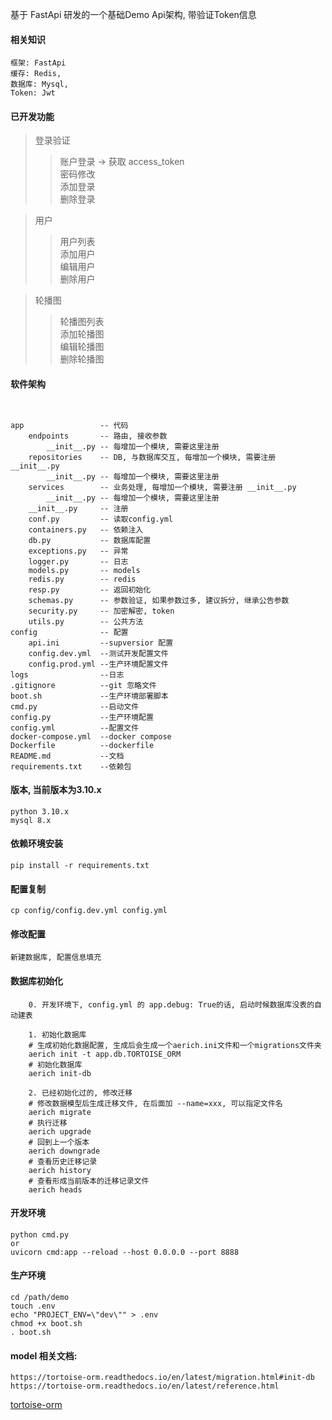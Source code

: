 基于 FastApi 研发的一个基础Demo Api架构, 带验证Token信息 

#### 相关知识
```text
框架: FastApi 
缓存: Redis, 
数据库: Mysql, 
Token: Jwt

```

#### 已开发功能
> 登录验证
> > 账户登录  ->  获取 access_token <br>
> > 密码修改 <br>
> > 添加登录 <br>
> > 删除登录 <br>

> 用户
> > 用户列表<br>
> > 添加用户<br>
> > 编辑用户<br>
> > 删除用户

> 轮播图
> > 轮播图列表<br>
> > 添加轮播图<br>
> > 编辑轮播图<br>
> > 删除轮播图

#### 软件架构
```text


app                 -- 代码
    endpoints       -- 路由, 接收参数
        __init__.py -- 每增加一个模块, 需要这里注册
    repositories    -- DB, 与数据库交互, 每增加一个模块, 需要注册 __init__.py
        __init__.py -- 每增加一个模块, 需要这里注册
    services        -- 业务处理, 每增加一个模块, 需要注册 __init__.py
        __init__.py -- 每增加一个模块, 需要这里注册
    __init__.py     -- 注册
    conf.py         -- 读取config.yml
    containers.py   -- 依赖注入
    db.py           -- 数据库配置
    exceptions.py   -- 异常
    logger.py       -- 日志
    models.py       -- models
    redis.py        -- redis
    resp.py         -- 返回初始化
    schemas.py      -- 参数验证, 如果参数过多, 建议拆分, 继承公告参数
    security.py     -- 加密解密, token
    utils.py        -- 公共方法
config              -- 配置
    api.ini         --supversior 配置
    config.dev.yml  --测试开发配置文件
    config.prod.yml --生产环境配置文件
logs                --日志
.gitignore          --git 忽略文件
boot.sh             --生产环境部署脚本
cmd.py              --启动文件
config.py           --生产环境配置
config.yml          --配置文件
docker-compose.yml  --docker compose
Dockerfile          --dockerfile
README.md           --文档
requirements.txt    --依赖包

```


#### 版本, 当前版本为3.10.x
```shell
python 3.10.x
mysql 8.x
```

#### 依赖环境安装
```shell
pip install -r requirements.txt
```

#### 配置复制
```shell
cp config/config.dev.yml config.yml
```

#### 修改配置
```text
新建数据库, 配置信息填充
```

#### 数据库初始化
```shell
    0. 开发环境下, config.yml 的 app.debug: True的话, 启动时候数据库没表的自动建表
    
    1. 初始化数据库
    # 生成初始化数据配置, 生成后会生成一个aerich.ini文件和一个migrations文件夹
    aerich init -t app.db.TORTOISE_ORM
    # 初始化数据库
    aerich init-db
    
    2. 已经初始化过的, 修改迁移
    # 修改数据模型后生成迁移文件, 在后面加 --name=xxx, 可以指定文件名
    aerich migrate
    # 执行迁移
    aerich upgrade
    # 回到上一个版本
    aerich downgrade
    # 查看历史迁移记录
    aerich history
    # 查看形成当前版本的迁移记录文件
    aerich heads
```

#### 开发环境
```shell
python cmd.py 
or 
uvicorn cmd:app --reload --host 0.0.0.0 --port 8888
```

####  生产环境
```text
cd /path/demo
touch .env
echo "PROJECT_ENV=\"dev\"" > .env
chmod +x boot.sh
. boot.sh
```

#### model 相关文档:
```text
https://tortoise-orm.readthedocs.io/en/latest/migration.html#init-db
https://tortoise-orm.readthedocs.io/en/latest/reference.html
```
[tortoise-orm](https://tortoise-orm.readthedocs.io/en/latest/reference.html)

